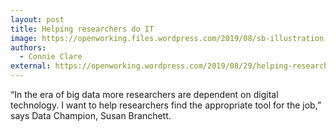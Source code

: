 ```yaml
---
layout: post
title: Helping researchers do IT
image: https://openworking.files.wordpress.com/2019/08/sb-illustration.png?w=644
authors:
  - Connie Clare
external: https://openworking.wordpress.com/2019/08/29/helping-researchers-do-it/
---
```


“In the era of big data more researchers are dependent on digital technology. I want to help researchers find the appropriate tool for the job,” says Data Champion, Susan Branchett.
